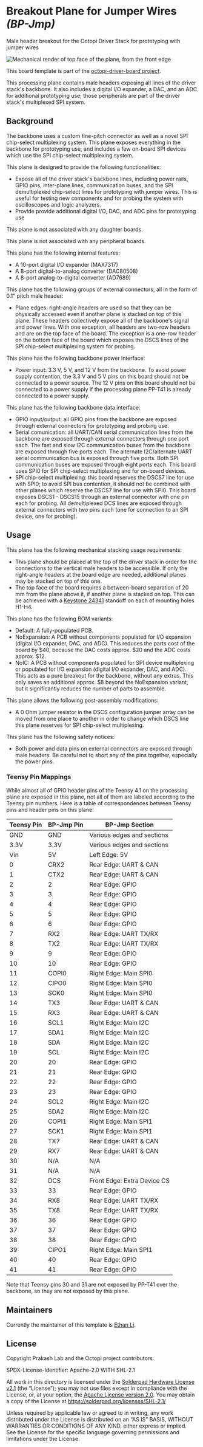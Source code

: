 # Breakout Plane for Jumper Wires _(BP-Jmp)_

Male header breakout for the Octopi Driver Stack for prototyping with jumper wires

![Mechanical render of top face of the plane, from the front edge](Mechanical%20Renders/Above%20Front.png)

This board template is part of the [octopi-driver-board project](https://github.com/prakashlab/octopi-driver-board).

This processing plane contains male headers exposing all lines of the driver stack's backbone. It also includes a digital I/O expander, a DAC, and an ADC for additional prototyping use; those peripherals are part of the driver stack's multiplexed SPI system.

## Background

The backbone uses a custom fine-pitch connector as well as a novel SPI chip-select multiplexing system. This plane exposes everything in the backbone for prototyping use, and includes a few on-board SPI devices which use the SPI chip-select multiplexing system.

This plane is designed to provide the following functionalities:

- Expose all of the driver stack's backbone lines, including power rails, GPIO pins, inter-plane lines, communication buses, and the SPI demultiplexed chip-select lines for prototyping with jumper wires. This is useful for testing new components and for probing the system with oscilloscopes and logic analyzers.
- Provide provide additional digital I/O, DAC, and ADC pins for prototyping use

This plane is not associated with any daughter boards.

This plane is not associated with any peripheral boards.

This plane has the following internal features:

- A 10-port digital I/O expander (MAX7317)
- A 8-port digital-to-analog converter (DAC80508)
- A 8-port analog-to-digital converter (AD7689)

This plane has the following groups of external connectors, all in the form of 0.1" pitch male header:

- Plane edges: right-angle headers are used so that they can be physically accessed even if another plane is stacked on top of this plane. These headers collectively expose all of the backbone's signal and power lines. With one exception, all headers are two-row headers and are on the top face of the board. The exception is a one-row header on the bottom face of the board which exposes the DSCS lines of the SPI chip-select multiplexing system for probing.

This plane has the following backbone power interface:

- Power input: 3.3 V, 5 V, and 12 V from the backbone. To avoid power supply contention, the 3.3 V and 5 V pins on this board should not be connected to a power source. The 12 V pins on this board should not be connected to a power supply if the processing plane PP-T41 is already connected to a power supply.

This plane has the following backbone data interface:

- GPIO input/output: all GPIO pins from the backbone are exposed through external connectors for prototyping and probing use.
- Serial comunication: all UART/CAN serial communication lines from the backbone are exposed through external connectors through one port each. The fast and slow I2C communication buses from the backbone are exposed through five ports each. The alternate I2C/alternate UART serial communication bus is exposed through five ports. Both SPI communication buses are exposed through eight ports each. This board uses SPI0 for SPI chip-select multiplexing and for on-board devices.
- SPI chip-select multiplexing: this board reserves the DSCS7 line for use with SPI0; to avoid SPI bus contention, it should not be combined with other planes which reserve the DSCS7 line for use with SPI0. This board exposes DSCS1 - DSCS15 through an external connector with one pin each for probing. All demultiplexed DCS lines are exposed through external connectors with two pins each (one for connection to an SPI device, one for probing).

## Usage

This plane has the following mechanical stacking usage requirements:

- This plane should be placed at the top of the driver stack in order for the connections to the vertical male headers to be accessible. If only the right-angle headers at the board edge are needed, additional planes may be stacked on top of this one.
- The top face of the board requires a between-board separation of 20 mm from the plane above it, if another plane is stacked on top. This can be achieved with a [Keystone 24341](https://www.digikey.com/en/products/detail/keystone-electronics/24341/1532142) standoff on each of mounting holes H1-H4.

This plane has the following BOM variants:

- Default: A fully-populated PCB.
- NoExpansion: A PCB without components populated for I/O expansion (digital I/O expander, DAC, and ADC). This reduces the parts cost of the board by $40, because the DAC costs approx. $20 and the ADC costs approx. $12.
- NoIC: A PCB without components populated for SPI device multiplexing or populated for I/O expansion (digital I/O expander, DAC, and ADC). This acts as a pure breakout for the backbone, without any extras. This only saves an additional approx. $8 beyond the NoExpansion variant, but it significantly reduces the number of parts to assemble.

This plane allows the following post-assembly modifications:

- A 0 Ohm jumper resistor in the DSCS configuration jumper array can be moved from one place to another in order to change which DSCS line this plane reserves for SPI chip-select multiplexing.

This plane has the following safety notices:

- Both power and data pins on external connectors are exposed through male headers. Be careful not to short any of the pins together, especially the power pins.

### Teensy Pin Mappings

While almost all of GPIO header pins of the Teensy 4.1 on the processing plane are exposed in this plane, not all of them are labeled according to the Teensy pin numbers. Here is a table of correspondences between Teensy pins and header pins on this plane:

|Teensy Pin|BP-Jmp Pin|BP-Jmp Section             |
|----------|----------|---------------------------|
|GND       |GND       |Various edges and sections |
|3.3V      |3.3V      |Various edges and sections |
|Vin       |5V        |Left Edge: 5V              |
|0         |CRX2      |Rear Edge: UART & CAN      |
|1         |CTX2      |Rear Edge: UART & CAN      |
|2         |2         |Rear Edge: GPIO            |
|3         |3         |Rear Edge: GPIO            |
|4         |4         |Rear Edge: GPIO            |
|5         |5         |Rear Edge: GPIO            |
|6         |6         |Rear Edge: GPIO            |
|7         |RX2       |Rear Edge: UART TX/RX      |
|8         |TX2       |Rear Edge: UART TX/RX      |
|9         |9         |Rear Edge: GPIO            |
|10        |10        |Rear Edge: GPIO            |
|11        |COPI0     |Right Edge: Main SPI0      |
|12        |CIPO0     |Right Edge: Main SPI0      |
|13        |SCK0      |Right Edge: Main SPI0      |
|14        |TX3       |Rear Edge: UART & CAN      |
|15        |RX3       |Rear Edge: UART & CAN      |
|16        |SCL1      |Right Edge: Main I2C       |
|17        |SDA1      |Right Edge: Main I2C       |
|18        |SDA       |Right Edge: Main I2C       |
|19        |SCL       |Right Edge: Main I2C       |
|20        |20        |Rear Edge: GPIO            |
|21        |21        |Rear Edge: GPIO            |
|22        |22        |Rear Edge: GPIO            |
|23        |23        |Rear Edge: GPIO            |
|24        |SCL2      |Right Edge: Main I2C       |
|25        |SDA2      |Right Edge: Main I2C       |
|26        |COPI1     |Right Edge: Main SPI1      |
|27        |SCK1      |Right Edge: Main SPI1      |
|28        |TX7       |Rear Edge: UART & CAN      |
|29        |RX7       |Rear Edge: UART & CAN      |
|30        |N/A       |N/A                        |
|31        |N/A       |N/A                        |
|32        |DCS       |Front Edge: Extra Device CS|
|33        |33        |Rear Edge: GPIO            |
|34        |RX8       |Rear Edge: UART TX/RX      |
|35        |TX8       |Rear Edge: UART TX/RX      |
|36        |36        |Rear Edge: GPIO            |
|37        |37        |Rear Edge: GPIO            |
|38        |38        |Rear Edge: GPIO            |
|39        |CIPO1     |Right Edge: Main SPI1      |
|40        |40        |Rear Edge: GPIO            |
|41        |41        |Rear Edge: GPIO            |

Note that Teensy pins 30 and 31 are not exposed by PP-T41 over the backbone, so they are not exposed by this plane.

## Maintainers

Currently the maintainer of this template is [Ethan Li](https://github.com/ethanjli).

## License

Copyright Prakash Lab and the Octopi project contributors.

SPDX-License-Identifier: Apache-2.0 WITH SHL-2.1

All work in this directory is licensed under the [Solderpad Hardware License v2.1](/LICENSE) (the “License”); you may not use files except in compliance with the License, or, at your option, the [Apache License version 2.0](/LICENSE.Apache). You may obtain a copy of the License at https://solderpad.org/licenses/SHL-2.1/

Unless required by applicable law or agreed to in writing, any work distributed under the License is distributed on an “AS IS” BASIS, WITHOUT WARRANTIES OR CONDITIONS OF ANY KIND, either express or implied. See the License for the specific language governing permissions and limitations under the License.
